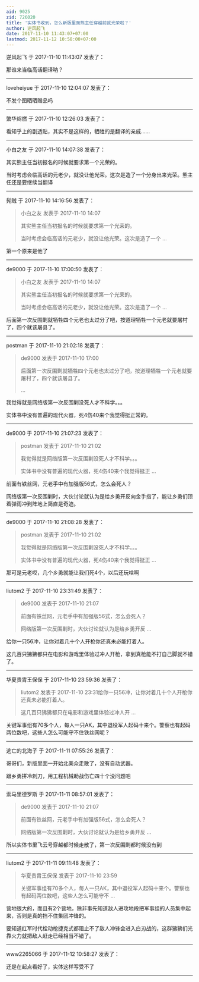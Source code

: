 ```yaml
---
aid: 9025
zid: 726020
title: '实体书收到，怎么新版里面熊主任穿越前就光荣啦？'
author: 逆风起飞
date: 2017-11-10 11:43:07+07:00
lastmod: 2017-11-12 10:58:00+07:00
---
```


逆风起飞 于 2017-11-10 11:43:07 发表了：

那谁来当临高话翻译呐？

---------

loveheiyue 于 2017-11-10 12:04:07 发表了：

不发个图晒晒赠品吗

---------

繁华烬燃 于 2017-11-10 12:26:03 发表了：

看知乎上的剧透贴，其实不是这样的，牺牲的是翻译的亲戚……

---------

小白之友 于 2017-11-10 14:07:38 发表了：

其实熊主任当初报名的时候就要求第一个光荣的。

当时考虑会临高话的元老少，就没让他光荣。这次是造了一个分身出来光荣。熊主任还是要继续当翻译

---------

髡贼 于 2017-11-10 14:16:56 发表了：

> 小白之友 发表于 2017-11-10 14:07
> 
> 其实熊主任当初报名的时候就要求第一个光荣的。
> 
> 当时考虑会临高话的元老少，就没让他光荣。这次是造了一个 ...



第一个原来是他了

---------

de9000 于 2017-11-10 17:00:50 发表了：

> 小白之友 发表于 2017-11-10 14:07
> 
> 其实熊主任当初报名的时候就要求第一个光荣的。
> 
> 当时考虑会临高话的元老少，就没让他光荣。这次是造了一个 ...



后面第一次反围剿就牺牲四个元老也太过分了吧，按道理牺牲一个元老就要屠村了，四个就该屠县了。

---------

postman 于 2017-11-10 21:02:18 发表了：

> de9000 发表于 2017-11-10 17:00
> 
> 后面第一次反围剿就牺牲四个元老也太过分了吧，按道理牺牲一个元老就要屠村了，四个就该屠县了。
> 
> ...



我觉得就是网络版第一次反围剿没死人才不科学。。。

实体书中没有普遍的现代火器，死4伤40来个我觉得挺正常的。

---------

de9000 于 2017-11-10 21:07:23 发表了：

> postman 发表于 2017-11-10 21:02
> 
> 我觉得就是网络版第一次反围剿没死人才不科学。。。
> 
> 实体书中没有普遍的现代火器，死4伤40来个我觉得挺正 ...



前面有铁丝网，元老手中有加强版56式，怎么会死人？

网络版第一次反围剿时，大伙讨论就认为是给乡勇开反向金手指了，能让乡勇们顶着弹雨冲到阵地上简直是奇迹。

---------

de9000 于 2017-11-10 21:08:28 发表了：

> postman 发表于 2017-11-10 21:02
> 
> 我觉得就是网络版第一次反围剿没死人才不科学。。。
> 
> 实体书中没有普遍的现代火器，死4伤40来个我觉得挺正 ...



那可是元老哎，几个乡勇就能让我们死4个，以后还玩啥啊

---------

liutom2 于 2017-11-10 23:31:49 发表了：

> de9000 发表于 2017-11-10 21:07
> 
> 前面有铁丝网，元老手中有加强版56式，怎么会死人？
> 
> 网络版第一次反围剿时，大伙讨论就认为是给乡勇开反 ...



给你一只56冲，让你对着几十个人开枪你还真未必能打着人。

这几百只狒狒都只在电影和游戏里体验过冲人开枪，拿到真枪能不打自己脚就不错了。

---------

华夏贵胄王保保 于 2017-11-10 23:59:36 发表了：

> liutom2 发表于 2017-11-10 23:31给你一只56冲，让你对着几十个人开枪你还真未必能打着人。
> 
> 这几百只狒狒都只在电影和游戏里体验过冲人开 ...



关键军事组有70多个人，每人一只AK，其中退役军人起码十来个。警察也有起码两位数吧，这些人怎么可能守不住铁丝网呢？

---------

逃亡的北海子 于 2017-11-11 07:55:26 发表了：

哥哥们，新版里面一开始北美众走散了，没有自动武器。

跟乡勇拼冷刺刀，用工程机械助战伤亡四十个没问题吧

---------

索马里德罗斯 于 2017-11-11 08:57:01 发表了：

> de9000 发表于 2017-11-10 21:07
> 
> 前面有铁丝网，元老手中有加强版56式，怎么会死人？
> 
> 网络版第一次反围剿时，大伙讨论就认为是给乡勇开反 ...



所以实体书里飞云号穿越都时候走散了，第一次反围剿都时候没有到

---------

liutom2 于 2017-11-11 09:11:48 发表了：

> 华夏贵胄王保保 发表于 2017-11-10 23:59
> 
> 关键军事组有70多个人，每人一只AK，其中退役军人起码十来个。警察也有起码两位数吧，这些人怎么可能守不 ...



营地很大的，而且有2个营地，除非事先知道敌人进攻地段把军事组的人员集中起来，否则是真的挡不住集团冲锋的。

要知道红军时代栓动枪捷克式都阻止不了敌人冲锋会进入白刃战的，这群狒狒们光靠火力就把敌人赶走已经相当不错了。

---------

www2265066 于 2017-11-12 10:58:27 发表了：

还是在起点看好了，实体这样写受不了

---------

